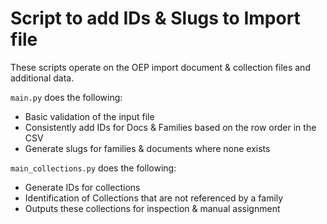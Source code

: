 # Script to add IDs & Slugs to Import file

These scripts operate on the OEP import document & collection files and
additional data.

`main.py` does the following:

- Basic validation of the input file
- Consistently add IDs for Docs & Families based on the row order in the CSV
- Generate slugs for families & documents where none exists

`main_collections.py` does the following:

- Generate IDs for collections
- Identification of Collections that are not referenced by a family
- Outputs these collections for inspection & manual assignment
